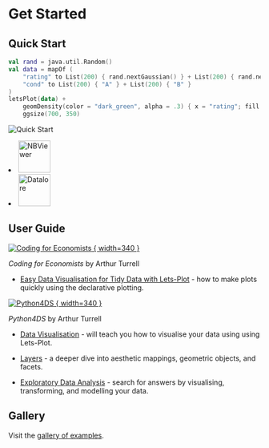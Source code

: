 # Get Started


## Quick Start

```kotlin
val rand = java.util.Random()
val data = mapOf (
    "rating" to List(200) { rand.nextGaussian() } + List(200) { rand.nextGaussian() * 1.5 + 1.5 },
    "cond" to List(200) { "A" } + List(200) { "B" }
)
letsPlot(data) +
    geomDensity(color = "dark_green", alpha = .3) { x = "rating"; fill = "cond" } +
    ggsize(700, 350)
```

![Quick Start](quickstart.png)

<list columns="5">
    <li>
        <a href="https://nbviewer.org/github/JetBrains/lets-plot-kotlin/blob/master/docs/examples/jupyter-notebooks/quickstart.ipynb">
            <img alt="NBViewer" src="jupyter.svg" height="64"/>
        </a>
    </li>
    <li>
        <a href="https://datalore.jetbrains.com/report/static/HZqq77cegYd.E7get_WnChZ/aTA9lQnPkRwdCzT6uy95GZ">
            <img alt="Datalore" src="datalore.svg" height="64"/>
        </a>
    </li>
</list>


## User Guide

[![Coding for Economists](coding_for_economists.png) { width=340 }](https://aeturrell.github.io/coding-for-economists)

*Coding for Economists* by Arthur Turrell

- [Easy Data Visualisation for Tidy Data with Lets-Plot](https://aeturrell.github.io/coding-for-economists/vis-letsplot.html) - how to make plots quickly using the declarative plotting.

[![Python4DS](Python4DS.png) { width=340 }](https://aeturrell.github.io/python4DS/)

*Python4DS* by Arthur Turrell

- [Data Visualisation](https://aeturrell.github.io/python4DS/data-visualise.html) - will teach you how to visualise your data using using Lets-Plot.

- [Layers](https://aeturrell.github.io/python4DS/vis-layers.html) - a deeper dive into aesthetic mappings, geometric objects, and facets.

- [Exploratory Data Analysis](https://aeturrell.github.io/python4DS/exploratory-data-analysis.html) - search for answers by visualising, transforming, and modelling your data.


## Gallery

Visit the [gallery of examples](gallery.md).
